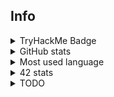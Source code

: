 ## Info

<details>
  <summary>TryHackMe Badge</summary>
  <br>
  <img src="https://tryhackme-badges.s3.amazonaws.com/Pixailz.png?1" alt="TryHackMe">
</details>
<details>
  <summary>GitHub stats</summary>
  <br>
  <img src="https://github-readme-stats.vercel.app/api?username=Pixailz&theme=chartreuse-dark&show_icons=true">
</details>
<details>
  <summary>Most used language</summary>
  <br>
  <img src="https://github-readme-stats.vercel.app/api/top-langs/?username=Pixailz&theme=chartreuse-dark&layout=compact&langs_count=10">
</details>
<details>
  <summary>42 stats</summary>
  <br>
  <a href="https://profile.intra.42.fr/users/brda-sil">
    <img src="https://badgen.net/badge/Angoul%C3%AAme/brda-sil/50C878?cache=86400&icon=https://meta.intra.42.fr/images/42_logo.svg">
  </a>
</details>
<details>
 <summary>TODO</summary>

1. finish [minishell](https://github.com/Pixailz/minishell)
1. [ft_helper](https://github.com/Pixailz/ft_helper)
    - have work to do
1. Push [philosophers](https://github.com/Pixailz/philosophers)
    - push only the mandatory part
1. write bonus of [ft_printf](https://github.com/Pixailz/ft_printf)
1. optimise [push_swap](https://github.com/Pixailz/push_swap) to pass it at 125
1. [Born2BeRootTester](https://github.com/Pixailz/Born2BeRootTester)
    - add test for CentOS
1. [rc_files](https://github.com/Pixailz/rc_files) update installer

</details>
